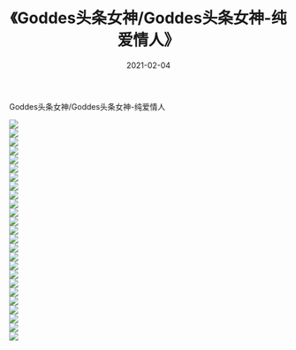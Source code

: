 ﻿---
layout: post
title:  《Goddes头条女神/Goddes头条女神-纯爱情人》
date:   2021-02-04
img: http://pic.660000.xyz/1:/网络美图/2021/Goddes头条女神/Goddes头条女神-纯爱情人/000.jpg
categories: [美女, 清纯, 唯美]
---

Goddes头条女神/Goddes头条女神-纯爱情人

 ![](http://pic.660000.xyz/1:/网络美图/2021/Goddes头条女神/Goddes头条女神-纯爱情人/001.jpg) <br>![](http://pic.660000.xyz/1:/网络美图/2021/Goddes头条女神/Goddes头条女神-纯爱情人/002.jpg) <br>![](http://pic.660000.xyz/1:/网络美图/2021/Goddes头条女神/Goddes头条女神-纯爱情人/003.jpg) <br>![](http://pic.660000.xyz/1:/网络美图/2021/Goddes头条女神/Goddes头条女神-纯爱情人/004.jpg) <br>![](http://pic.660000.xyz/1:/网络美图/2021/Goddes头条女神/Goddes头条女神-纯爱情人/005.jpg) <br>![](http://pic.660000.xyz/1:/网络美图/2021/Goddes头条女神/Goddes头条女神-纯爱情人/006.jpg) <br>![](http://pic.660000.xyz/1:/网络美图/2021/Goddes头条女神/Goddes头条女神-纯爱情人/007.jpg) <br>![](http://pic.660000.xyz/1:/网络美图/2021/Goddes头条女神/Goddes头条女神-纯爱情人/008.jpg) <br>![](http://pic.660000.xyz/1:/网络美图/2021/Goddes头条女神/Goddes头条女神-纯爱情人/009.jpg) <br>![](http://pic.660000.xyz/1:/网络美图/2021/Goddes头条女神/Goddes头条女神-纯爱情人/010.jpg) <br>![](http://pic.660000.xyz/1:/网络美图/2021/Goddes头条女神/Goddes头条女神-纯爱情人/011.jpg) <br>![](http://pic.660000.xyz/1:/网络美图/2021/Goddes头条女神/Goddes头条女神-纯爱情人/012.jpg) <br>![](http://pic.660000.xyz/1:/网络美图/2021/Goddes头条女神/Goddes头条女神-纯爱情人/013.jpg) <br>![](http://pic.660000.xyz/1:/网络美图/2021/Goddes头条女神/Goddes头条女神-纯爱情人/014.jpg) <br>![](http://pic.660000.xyz/1:/网络美图/2021/Goddes头条女神/Goddes头条女神-纯爱情人/015.jpg) <br>![](http://pic.660000.xyz/1:/网络美图/2021/Goddes头条女神/Goddes头条女神-纯爱情人/016.jpg) <br>![](http://pic.660000.xyz/1:/网络美图/2021/Goddes头条女神/Goddes头条女神-纯爱情人/017.jpg) <br>![](http://pic.660000.xyz/1:/网络美图/2021/Goddes头条女神/Goddes头条女神-纯爱情人/018.jpg) <br>![](http://pic.660000.xyz/1:/网络美图/2021/Goddes头条女神/Goddes头条女神-纯爱情人/019.jpg) <br>![](http://pic.660000.xyz/1:/网络美图/2021/Goddes头条女神/Goddes头条女神-纯爱情人/020.jpg) <br>![](http://pic.660000.xyz/1:/网络美图/2021/Goddes头条女神/Goddes头条女神-纯爱情人/021.jpg) <br>![](http://pic.660000.xyz/1:/网络美图/2021/Goddes头条女神/Goddes头条女神-纯爱情人/022.jpg) <br>![](http://pic.660000.xyz/1:/网络美图/2021/Goddes头条女神/Goddes头条女神-纯爱情人/023.jpg) <br>![](http://pic.660000.xyz/1:/网络美图/2021/Goddes头条女神/Goddes头条女神-纯爱情人/024.jpg) <br>![](http://pic.660000.xyz/1:/网络美图/2021/Goddes头条女神/Goddes头条女神-纯爱情人/025.jpg) <br>